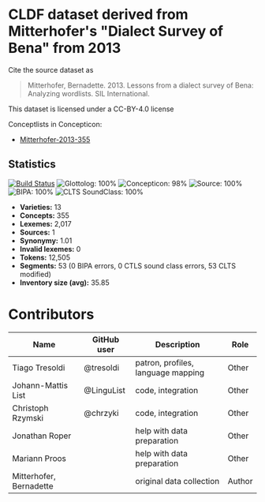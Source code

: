 # CLDF dataset derived from Mitterhofer's "Dialect Survey of Bena" from 2013

Cite the source dataset as

> Mitterhofer, Bernadette. 2013. Lessons from a dialect survey of Bena: Analyzing wordlists. SIL International.

This dataset is licensed under a CC-BY-4.0 license


Conceptlists in Concepticon:
- [Mitterhofer-2013-355](https://concepticon.clld.org/contributions/Mitterhofer-2013-355)
## Statistics


[![Build Status](https://travis-ci.org/lexibank/mitterhoferbena.svg?branch=master)](https://travis-ci.org/lexibank/mitterhoferbena)
![Glottolog: 100%](https://img.shields.io/badge/Glottolog-100%25-brightgreen.svg "Glottolog: 100%")
![Concepticon: 98%](https://img.shields.io/badge/Concepticon-98%25-green.svg "Concepticon: 98%")
![Source: 100%](https://img.shields.io/badge/Source-100%25-brightgreen.svg "Source: 100%")
![BIPA: 100%](https://img.shields.io/badge/BIPA-100%25-brightgreen.svg "BIPA: 100%")
![CLTS SoundClass: 100%](https://img.shields.io/badge/CLTS%20SoundClass-100%25-brightgreen.svg "CLTS SoundClass: 100%")

- **Varieties:** 13
- **Concepts:** 355
- **Lexemes:** 2,017
- **Sources:** 1
- **Synonymy:** 1.01
- **Invalid lexemes:** 0
- **Tokens:** 12,505
- **Segments:** 53 (0 BIPA errors, 0 CTLS sound class errors, 53 CLTS modified)
- **Inventory size (avg):** 35.85

# Contributors

Name | GitHub user | Description | Role
--- | --- | --- | ---
Tiago Tresoldi | @tresoldi | patron, profiles, language mapping | Other 
Johann-Mattis List | @LinguList | code, integration | Other
Christoph Rzymski | @chrzyki | code, integration | Other
Jonathan Roper | | help with data preparation | Other
Mariann Proos | | help with data preparation | Other
Mitterhofer, Bernadette | | original data collection | Author


